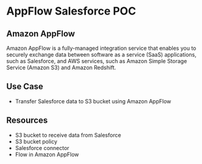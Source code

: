 # AppFlow Salesforce POC

## Amazon AppFlow

Amazon AppFlow is a fully-managed integration service that enables you to securely exchange data
between software as a service (SaaS) applications, such as Salesforce, and AWS services, such as
Amazon Simple Storage Service (Amazon S3) and Amazon Redshift.

## Use Case
- Transfer Salesforce data to S3 bucket using Amazon AppFlow

## Resources
- S3 bucket to receive data from Salesforce
- S3 bucket policy
- Salesforce connector
- Flow in Amazon AppFlow
